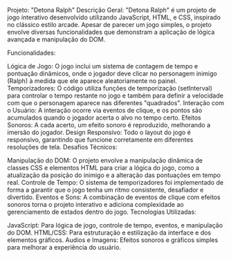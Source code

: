 Projeto: "Detona Ralph"
Descrição Geral: "Detona Ralph" é um projeto de jogo interativo desenvolvido utilizando JavaScript, HTML, e CSS, inspirado no clássico estilo arcade. Apesar de parecer um jogo simples, o projeto envolve diversas funcionalidades que demonstram a aplicação de lógica avançada e manipulação do DOM.

Funcionalidades:

Lógica de Jogo: O jogo inclui um sistema de contagem de tempo e pontuação dinâmicos, onde o jogador deve clicar no personagem inimigo (Ralph) à medida que ele aparece aleatoriamente no painel.
Temporizadores: O código utiliza funções de temporização (setInterval) para controlar o tempo restante no jogo e também para definir a velocidade com que o personagem aparece nas diferentes "quadrados".
Interação com o Usuário: A interação ocorre via eventos de clique, e os pontos são acumulados quando o jogador acerta o alvo no tempo certo.
Efeitos Sonoros: A cada acerto, um efeito sonoro é reproduzido, melhorando a imersão do jogador.
Design Responsivo: Todo o layout do jogo é responsivo, garantindo que funcione corretamente em diferentes resoluções de tela.
Desafios Técnicos:

Manipulação do DOM: O projeto envolve a manipulação dinâmica de classes CSS e elementos HTML para criar a lógica do jogo, como a atualização da posição do inimigo e a alteração das pontuações em tempo real.
Controle de Tempo: O sistema de temporizadores foi implementado de forma a garantir que o jogo tenha um ritmo consistente, desafiador e divertido.
Eventos e Sons: A combinação de eventos de clique com efeitos sonoros torna o projeto interativo e adiciona complexidade ao gerenciamento de estados dentro do jogo.
Tecnologias Utilizadas:

JavaScript: Para lógica de jogo, controle de tempo, eventos, e manipulação do DOM.
HTML/CSS: Para estruturação e estilização da interface e dos elementos gráficos.
Audios e Imagens: Efeitos sonoros e gráficos simples para melhorar a experiência do usuário.
